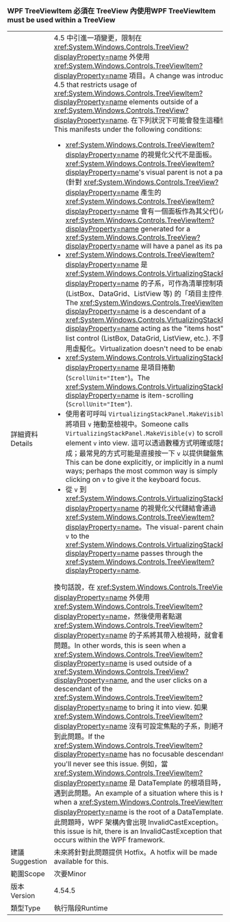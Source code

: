 ### <a name="wpf-treeviewitem-must-be-used-within-a-treeview"></a><span data-ttu-id="35f5d-101">WPF TreeViewItem 必須在 TreeView 內使用</span><span class="sxs-lookup"><span data-stu-id="35f5d-101">WPF TreeViewItem must be used within a TreeView</span></span>

|   |   |
|---|---|
|<span data-ttu-id="35f5d-102">詳細資料</span><span class="sxs-lookup"><span data-stu-id="35f5d-102">Details</span></span>|<span data-ttu-id="35f5d-103">4.5 中引進一項變更，限制在 <xref:System.Windows.Controls.TreeView?displayProperty=name> 外使用 <xref:System.Windows.Controls.TreeViewItem?displayProperty=name> 項目。</span><span class="sxs-lookup"><span data-stu-id="35f5d-103">A change was introduced in 4.5 that restricts usage of <xref:System.Windows.Controls.TreeViewItem?displayProperty=name> elements outside of a <xref:System.Windows.Controls.TreeView?displayProperty=name>.</span></span> <span data-ttu-id="35f5d-104">在下列狀況下可能會發生這種情形：</span><span class="sxs-lookup"><span data-stu-id="35f5d-104">This manifests under the following conditions:</span></span><ul><li><span data-ttu-id="35f5d-105"><xref:System.Windows.Controls.TreeViewItem?displayProperty=name> 的視覺化父代不是面板。</span><span class="sxs-lookup"><span data-stu-id="35f5d-105"><xref:System.Windows.Controls.TreeViewItem?displayProperty=name>'s visual parent is not a panel.</span></span> <span data-ttu-id="35f5d-106">(針對 <xref:System.Windows.Controls.TreeView?displayProperty=name> 產生的 <xref:System.Windows.Controls.TreeViewItem?displayProperty=name> 會有一個面板作為其父代)</span><span class="sxs-lookup"><span data-stu-id="35f5d-106">(A <xref:System.Windows.Controls.TreeViewItem?displayProperty=name> generated for a <xref:System.Windows.Controls.TreeView?displayProperty=name> will have a panel as its parent)</span></span></li><li><span data-ttu-id="35f5d-107"><xref:System.Windows.Controls.TreeViewItem?displayProperty=name> 是 <xref:System.Windows.Controls.VirtualizingStackPanel?displayProperty=name> 的子系，可作為清單控制項 (ListBox、DataGrid、ListView 等) 的「項目主控件」。</span><span class="sxs-lookup"><span data-stu-id="35f5d-107">The <xref:System.Windows.Controls.TreeViewItem?displayProperty=name> is a descendant of a <xref:System.Windows.Controls.VirtualizingStackPanel?displayProperty=name> acting as the &quot;items host&quot; for a list control (ListBox, DataGrid, ListView, etc.).</span></span> <span data-ttu-id="35f5d-108">不需要啟用虛擬化。</span><span class="sxs-lookup"><span data-stu-id="35f5d-108">Virtualization doesn't need to be enabled.</span></span></li><li><span data-ttu-id="35f5d-109"><xref:System.Windows.Controls.VirtualizingStackPanel?displayProperty=name> 是項目捲動 (<code>ScrollUnit=&quot;Item&quot;</code>)。</span><span class="sxs-lookup"><span data-stu-id="35f5d-109">The <xref:System.Windows.Controls.VirtualizingStackPanel?displayProperty=name> is item-scrolling (<code>ScrollUnit=&quot;Item&quot;</code>).</span></span></li><li><span data-ttu-id="35f5d-110">使用者可呼叫 <code>VirtualizingStackPanel.MakeVisible(v)</code> 將項目 <code>v</code> 捲動至檢視中。</span><span class="sxs-lookup"><span data-stu-id="35f5d-110">Someone calls <code>VirtualizingStackPanel.MakeVisible(v)</code> to scroll an element <code>v</code> into view.</span></span> <span data-ttu-id="35f5d-111">這可以透過數種方式明確或隱含完成；最常見的方式可能是直接按一下 <code>v</code> 以提供鍵盤焦點。</span><span class="sxs-lookup"><span data-stu-id="35f5d-111">This can be done explicitly, or implicitly in a number of ways; perhaps the most common way is simply clicking on <code>v</code> to give it the keyboard focus.</span></span></li><li><span data-ttu-id="35f5d-112">從 <code>v</code> 到 <xref:System.Windows.Controls.VirtualizingStackPanel?displayProperty=name> 的視覺化父代鏈結會通過 <xref:System.Windows.Controls.TreeViewItem?displayProperty=name>。</span><span class="sxs-lookup"><span data-stu-id="35f5d-112">The visual-parent chain from <code>v</code> to the <xref:System.Windows.Controls.VirtualizingStackPanel?displayProperty=name> passes through the <xref:System.Windows.Controls.TreeViewItem?displayProperty=name>.</span></span></li></ul><span data-ttu-id="35f5d-113">換句話說，在 <xref:System.Windows.Controls.TreeView?displayProperty=name> 外使用 <xref:System.Windows.Controls.TreeViewItem?displayProperty=name>，然後使用者點選 <xref:System.Windows.Controls.TreeViewItem?displayProperty=name> 的子系將其帶入檢視時，就會看到此問題。</span><span class="sxs-lookup"><span data-stu-id="35f5d-113">In other words, this is seen when a <xref:System.Windows.Controls.TreeViewItem?displayProperty=name> is used outside of a <xref:System.Windows.Controls.TreeView?displayProperty=name>, and the user clicks on a descendant of the <xref:System.Windows.Controls.TreeViewItem?displayProperty=name> to bring it into view.</span></span> <span data-ttu-id="35f5d-114">如果 <xref:System.Windows.Controls.TreeViewItem?displayProperty=name> 沒有可設定焦點的子系，則絕不會看到此問題。</span><span class="sxs-lookup"><span data-stu-id="35f5d-114">If the <xref:System.Windows.Controls.TreeViewItem?displayProperty=name> has no focusable descendants, you'll never see this issue.</span></span> <span data-ttu-id="35f5d-115">例如，當 <xref:System.Windows.Controls.TreeViewItem?displayProperty=name> 是 DataTemplate 的根項目時，就會遇到此問題。</span><span class="sxs-lookup"><span data-stu-id="35f5d-115">An example of a situation where this is hit is when a <xref:System.Windows.Controls.TreeViewItem?displayProperty=name> is the root of a DataTemplate.</span></span> <span data-ttu-id="35f5d-116">遇到此問題時，WPF 架構內會出現 InvalidCastException。</span><span class="sxs-lookup"><span data-stu-id="35f5d-116">When this issue is hit, there is an InvalidCastException that occurs within the WPF framework.</span></span>|
|<span data-ttu-id="35f5d-117">建議</span><span class="sxs-lookup"><span data-stu-id="35f5d-117">Suggestion</span></span>|<span data-ttu-id="35f5d-118">未來將針對此問題提供 Hotfix。</span><span class="sxs-lookup"><span data-stu-id="35f5d-118">A hotfix will be made available for this.</span></span>|
|<span data-ttu-id="35f5d-119">範圍</span><span class="sxs-lookup"><span data-stu-id="35f5d-119">Scope</span></span>|<span data-ttu-id="35f5d-120">次要</span><span class="sxs-lookup"><span data-stu-id="35f5d-120">Minor</span></span>|
|<span data-ttu-id="35f5d-121">版本</span><span class="sxs-lookup"><span data-stu-id="35f5d-121">Version</span></span>|<span data-ttu-id="35f5d-122">4.5</span><span class="sxs-lookup"><span data-stu-id="35f5d-122">4.5</span></span>|
|<span data-ttu-id="35f5d-123">類型</span><span class="sxs-lookup"><span data-stu-id="35f5d-123">Type</span></span>|<span data-ttu-id="35f5d-124">執行階段</span><span class="sxs-lookup"><span data-stu-id="35f5d-124">Runtime</span></span>|

